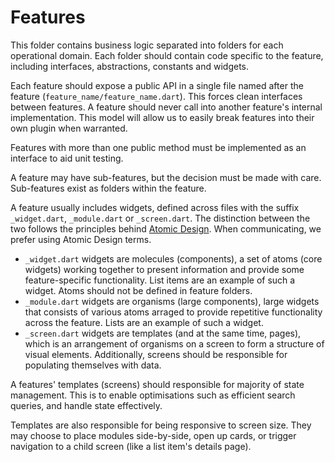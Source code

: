 
# Features

This folder contains business logic separated into folders for each operational domain. Each folder should contain code specific to the feature, including interfaces, abstractions, constants and widgets.

Each feature should expose a public API in a single file named after the feature (`feature_name/feature_name.dart`). This forces clean interfaces between features. A feature should never call into another feature's internal implementation. This model will allow us to easily break features into their own plugin when warranted.

Features with more than one public method must be implemented as an interface to aid unit testing.

A feature may have sub-features, but the decision must be made with care. Sub-features exist as folders within the feature.

A feature usually includes widgets, defined across files with the suffix `_widget.dart`, `_module.dart` or `_screen.dart`. The distinction between the two follows the principles behind [Atomic Design](https://atomicdesign.bradfrost.com/chapter-2/). When communicating, we prefer using Atomic Design terms.

- `_widget.dart` widgets are molecules (components), a set of atoms (core widgets) working together to present information and provide some feature-specific functionality. List items are an example of such a widget. Atoms should not be defined in feature folders.
- `_module.dart` widgets are organisms (large components), large widgets that consists of various atoms arraged to provide repetitive functionality across the feature. Lists are an example of such a widget.
- `_screen.dart` widgets are templates (and at the same time, pages), which is an arrangement of organisms on a screen to form a structure of visual elements. Additionally, screens should be responsible for populating themselves with data.

A features' templates (screens) should responsible for majority of state management. This is to enable optimisations such as efficient search queries, and handle state effectively.

Templates are also responsible for being responsive to screen size. They may choose to place modules side-by-side, open up cards, or trigger navigation to a child screen (like a list item's details page).

<!-- vim: set conceallevel=2 et ts=2 sw=2: -->
